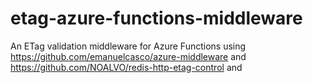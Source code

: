 # etag-azure-functions-middleware
An ETag validation middleware for Azure Functions using https://github.com/emanuelcasco/azure-middleware and https://github.com/NOALVO/redis-http-etag-control and 
